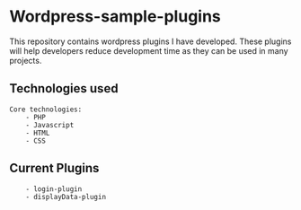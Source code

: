 # Wordpress-sample-plugins
This repository contains wordpress plugins I have developed. These plugins will help developers reduce development time as they can be used in many projects.

## Technologies used
    Core technologies:
        - PHP
        - Javascript
        - HTML
        - CSS
        
## Current Plugins
        - login-plugin
        - displayData-plugin
